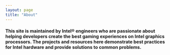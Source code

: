 ```yaml
---
layout: page
title: "About"
---
```


<section class="box-container bg-white">
    <h4 class="mb-0">This site is maintained by Intel® engineers who are passionate about helping developers create the best gaming experiences on Intel graphics processors. The projects and resources here demonstrate best practices for Intel hardware and provide solutions to common problems.</h4>
</section>